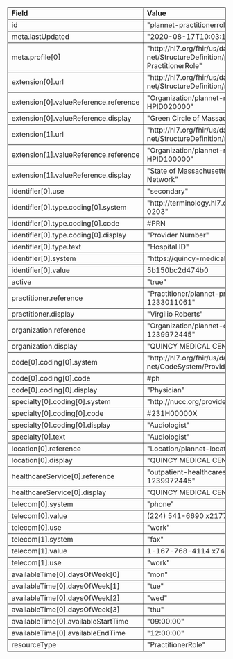 <table border="1"><tr><td><b>Field</b></td><td><b>Value</b></td></tr>
<tr><td>id</td><td>
"plannet-practitionerrole-1233011061"
</td></tr>
<tr><td>meta.lastUpdated</td><td>
"2020-08-17T10:03:10Z"
</td></tr>
<tr><td>meta.profile[0]</td><td>"http://hl7.org/fhir/us/davinci-pdex-plan-net/StructureDefinition/plannet-PractitionerRole"</td></tr>
<tr><td>extension[0].url</td><td>
"http://hl7.org/fhir/us/davinci-pdex-plan-net/StructureDefinition/network-reference"
</td></tr>
<tr><td>extension[0].valueReference.reference</td><td>
"Organization/plannet-network-HPID020000"
</td></tr>
<tr><td>extension[0].valueReference.display</td><td>
"Green Circle of Massachusetts HMO"
</td></tr>
<tr><td>extension[1].url</td><td>
"http://hl7.org/fhir/us/davinci-pdex-plan-net/StructureDefinition/network-reference"
</td></tr>
<tr><td>extension[1].valueReference.reference</td><td>
"Organization/plannet-network-HPID100000"
</td></tr>
<tr><td>extension[1].valueReference.display</td><td>
"State of Massachusetts Preferred Provider Network"
</td></tr>
<tr><td>identifier[0].use</td><td>
"secondary"
</td></tr>
<tr><td>identifier[0].type.coding[0].system</td><td>
"http://terminology.hl7.org/CodeSystem/v2-0203"
</td></tr>
<tr><td>identifier[0].type.coding[0].code</td><td>
#PRN
</td></tr>
<tr><td>identifier[0].type.coding[0].display</td><td>
"Provider Number"
</td></tr>
<tr><td>identifier[0].type.text</td><td>
"Hospital ID"
</td></tr>
<tr><td>identifier[0].system</td><td>
"https://quincy-medical-center.com"
</td></tr>
<tr><td>identifier[0].value</td><td>
5b150bc2d474b0
</td></tr>
<tr><td>active</td><td>
"true"
</td></tr>
<tr><td>practitioner.reference</td><td>
"Practitioner/plannet-practitioner-1233011061"
</td></tr>
<tr><td>practitioner.display</td><td>
"Virgilio Roberts"
</td></tr>
<tr><td>organization.reference</td><td>
"Organization/plannet-organization-1239972445"
</td></tr>
<tr><td>organization.display</td><td>
"QUINCY MEDICAL CENTER"
</td></tr>
<tr><td>code[0].coding[0].system</td><td>
"http://hl7.org/fhir/us/davinci-pdex-plan-net/CodeSystem/ProviderRoleCS"
</td></tr>
<tr><td>code[0].coding[0].code</td><td>
#ph
</td></tr>
<tr><td>code[0].coding[0].display</td><td>
"Physician"
</td></tr>
<tr><td>specialty[0].coding[0].system</td><td>
"http://nucc.org/provider-taxonomy"
</td></tr>
<tr><td>specialty[0].coding[0].code</td><td>
#231H00000X
</td></tr>
<tr><td>specialty[0].coding[0].display</td><td>
"Audiologist"
</td></tr>
<tr><td>specialty[0].text</td><td>
"Audiologist"
</td></tr>
<tr><td>location[0].reference</td><td>
"Location/plannet-location-1239972445"
</td></tr>
<tr><td>location[0].display</td><td>
"QUINCY MEDICAL CENTER"
</td></tr>
<tr><td>healthcareService[0].reference</td><td>
"outpatient-healthcareservice-1239972445"
</td></tr>
<tr><td>healthcareService[0].display</td><td>
"QUINCY MEDICAL CENTER"
</td></tr>
<tr><td>telecom[0].system</td><td>
"phone"
</td></tr>
<tr><td>telecom[0].value</td><td>
(224) 541-6690 x21778
</td></tr>
<tr><td>telecom[0].use</td><td>
"work"
</td></tr>
<tr><td>telecom[1].system</td><td>
"fax"
</td></tr>
<tr><td>telecom[1].value</td><td>
1-167-768-4114 x7424
</td></tr>
<tr><td>telecom[1].use</td><td>
"work"
</td></tr>
<tr><td>availableTime[0].daysOfWeek[0]</td><td>"mon"</td></tr>
<tr><td>availableTime[0].daysOfWeek[1]</td><td>"tue"</td></tr>
<tr><td>availableTime[0].daysOfWeek[2]</td><td>"wed"</td></tr>
<tr><td>availableTime[0].daysOfWeek[3]</td><td>"thu"</td></tr>
<tr><td>availableTime[0].availableStartTime</td><td>
"09:00:00"
</td></tr>
<tr><td>availableTime[0].availableEndTime</td><td>
"12:00:00"
</td></tr>
<tr><td>resourceType</td><td>
"PractitionerRole"
</td></tr>
</table>
